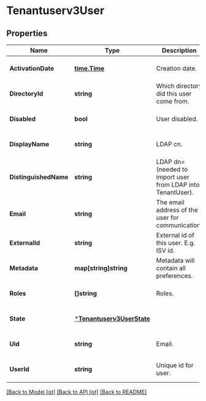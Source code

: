 # Tenantuserv3User

## Properties
Name | Type | Description | Notes
------------ | ------------- | ------------- | -------------
**ActivationDate** | [**time.Time**](time.Time.md) | Creation date. | [optional] [default to null]
**DirectoryId** | **string** | Which directory did this user come from. | [optional] [default to null]
**Disabled** | **bool** | User disabled. | [optional] [default to null]
**DisplayName** | **string** | LDAP cn. | [optional] [default to null]
**DistinguishedName** | **string** | LDAP dn&#x3D;  (needed to import user from LDAP into TenantUser). | [optional] [default to null]
**Email** | **string** | The email address of the user for communication. | [optional] [default to null]
**ExternalId** | **string** | External id of this user. E.g. ISV id. | [optional] [default to null]
**Metadata** | **map[string]string** | Metadata will contain all preferences. | [optional] [default to null]
**Roles** | **[]string** | Roles. | [optional] [default to null]
**State** | [***Tenantuserv3UserState**](tenantuserv3UserState.md) |  | [optional] [default to null]
**Uid** | **string** | Email. | [optional] [default to null]
**UserId** | **string** | Unique id for user. | [optional] [default to null]

[[Back to Model list]](../README.md#documentation-for-models) [[Back to API list]](../README.md#documentation-for-api-endpoints) [[Back to README]](../README.md)

